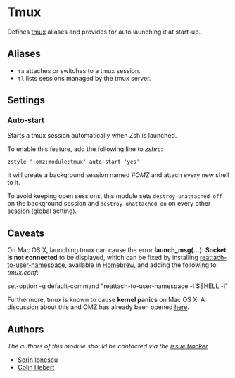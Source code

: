 Tmux
====

Defines [tmux][1] aliases and provides for auto launching it at start-up.

Aliases
-------

  - `ta` attaches or switches to a tmux session.
  - `tl` lists sessions managed by the tmux server.

Settings
--------

### Auto-start

Starts a tmux session automatically when Zsh is launched.

To enable this feature, add the following line to *zshrc*:

    zstyle ':omz:module:tmux' auto-start 'yes'

It will create a background session named _#OMZ_ and attach every new shell to
it.

To avoid keeping open sessions, this module sets `destroy-unattached off` on
the background session and `destroy-unattached on` on every other session
(global setting).

Caveats
-------

On Mac OS X, launching tmux can cause the error **launch_msg(...): Socket is not
connected** to be displayed, which can be fixed by installing
[reattach-to-user-namespace][3], available in [Homebrew][4], and adding the
following to *tmux.conf*:

   set-option -g default-command "reattach-to-user-namespace -l $SHELL -l"

Furthermore, tmux is known to cause **kernel panics** on Mac OS X. A discussion
about this and OMZ has already been opened [here][2].

Authors
-------

*The authors of this module should be contacted via the [issue tracker][5].*

  - [Sorin Ionescu](https://github.com/sorin-ionescu)
  - [Colin Hebert](https://github.com/ColinHebert)

[1]: http://tmux.sourceforge.net
[2]: http://git.io/jkPqHg
[3]: ChrisJohnsen/tmux-MacOSX-pasteboard
[4]: mxcl/homebrew
[5]: https://github.com/sorin-ionescu/oh-my-zsh/issues

